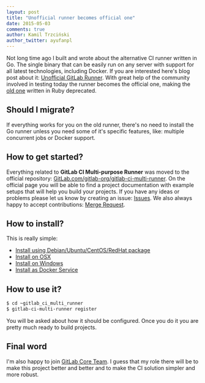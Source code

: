 ```yaml
---
layout: post
title: "Unofficial runner becomes official one"
date: 2015-05-03
comments: true
author: Kamil Trzciński
author_twitter: ayufanpl
---
```


Not long time ago I built and wrote about the alternative CI runner written in Go. The single binary that can be easily run on any server with support for all latest technologies, including Docker. If you are interested here's blog post about it: [Unofficial GitLab Runner](https://about.gitlab.com/2015/04/17/unofficial-gitlab-ci-runner/). With great help of the community involved in testing today the runner becomes the official one, making the [old one](https://gitlab.com/gitlab-org/gitlab-ci-runner) written in Ruby deprecated.

<!-- more -->

## Should I migrate?

If everything works for you on the old runner, there's no need to install the Go runner unless you need some of it's specific features, like: multiple concurrent jobs or Docker support.

## How to get started?

Everything related to **GitLab CI Multi-purpose Runner** was moved to the official repository: [GitLab.com/gitlab-org/gitlab-ci-multi-runner](https://gitlab.com/gitlab-org/gitlab-ci-multi-runner/). On the official page you will be able to find a project documentation with example setups that will help you build your projects. If you have any ideas or problems please let us know by creating an issue: [Issues](https://gitlab.com/gitlab-org/gitlab-ci-multi-runner/issues). We also always happy to accept contributions: [Merge Request](https://gitlab.com/gitlab-org/gitlab-ci-multi-runner/merge_requests).

## How to install?

This is really simple:

* [Install using Debian/Ubuntu/CentOS/RedHat package](https://gitlab.com/gitlab-org/gitlab-ci-multi-runner/blob/master/docs/install/linux-repository.md)
* [Install on OSX](https://gitlab.com/gitlab-org/gitlab-ci-multi-runner/blob/master/docs/install/osx.md)
* [Install on Windows](https://gitlab.com/gitlab-org/gitlab-ci-multi-runner/blob/master/docs/install/windows.md)
* [Install as Docker Service](https://gitlab.com/gitlab-org/gitlab-ci-multi-runner/blob/master/docs/install/docker.md)

## How to use it?

```bash
$ cd ~gitlab_ci_multi_runner
$ gitlab-ci-multi-runner register
```

You will be asked about how it should be configured. Once you do it you are pretty much ready to build projects.

## Final word

I'm also happy to join [GitLab Core Team](https://about.gitlab.com/core-team/). I guess that my role there will be to make this project better and better and to make the CI solution simpler and more robust.
